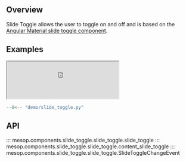 ## Overview

Slide Toggle allows the user to toggle on and off and is based on the [Angular Material slide toggle component](https://material.angular.io/components/slide-toggle/overview).

## Examples

<iframe class="component-demo" src="https://mesop-dev.github.io/mesop/demo/?demo=slide_toggle" style="height: 100px"></iframe>

```python
--8<-- "demo/slide_toggle.py"
```

## API

::: mesop.components.slide_toggle.slide_toggle.slide_toggle
::: mesop.components.slide_toggle.slide_toggle.content_slide_toggle
::: mesop.components.slide_toggle.slide_toggle.SlideToggleChangeEvent
